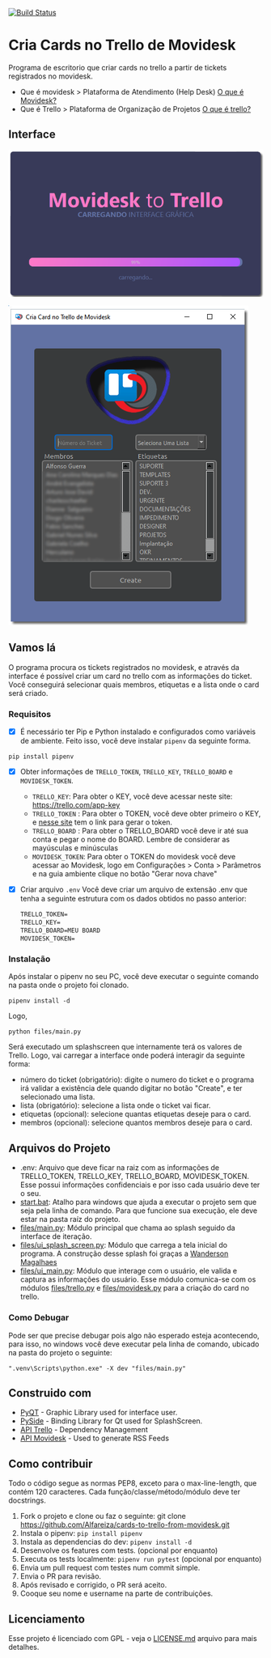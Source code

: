 [![Build Status](https://travis-ci.org/Alfareiza/cards-to-trello-from-movidesk.svg?branch=master)](https://travis-ci.org/Alfareiza/cards-to-trello-from-movidesk)

# Cria Cards no Trello de Movidesk 

Programa de escritorio que criar cards no trello a partir de tickets registrados no movidesk.
- Que é movidesk >  Plataforma de Atendimento (Help Desk) [O que é Movidesk?](https://www.movidesk.com)
- Que é Trello > Plataforma de Organização de Projetos [O que é trello?](https://trello.com/c/Bbpc1cRl/2-o-que-é-trello)

## Interface

![Splash Screen](https://github.com/Alfareiza/cards-to-trello-from-movidesk/blob/master/files/img/splash_screen_example.png?raw=True)

![Interface](https://github.com/Alfareiza/cards-to-trello-from-movidesk/blob/master/files/img/interface_example.png?raw=true)

## Vamos lá

O programa procura os tickets registrados no movidesk, e através da interface é possível criar um card no trello com as informações do ticket. Você conseguirá selecionar quais membros, etiquetas e a lista onde o card será criado.

### Requisitos

- [x] É necessário ter Pip e Python instalado e configurados como variáveis de ambiente. Feito isso, você deve instalar `pipenv` da seguinte forma.
```
pip install pipenv
```
- [x] Obter informações de `TRELLO_TOKEN`, `TRELLO_KEY`, `TRELLO_BOARD` e `MOVIDESK_TOKEN`.
        
    - `TRELLO_KEY`: Para obter o KEY, você deve acessar neste site: https://trello.com/app-key
    - `TRELLO_TOKEN` : Para obter o TOKEN, você deve obter primeiro o KEY, e [nesse site](https://trello.com/app-key) tem o link para gerar o token.  
    - `TRELLO_BOARD` : Para obter o TRELLO_BOARD você deve ir até sua conta e pegar o nome do BOARD. Lembre de considerar as mayúsculas e minúsculas
    - `MOVIDESK_TOKEN`: Para obter o TOKEN do movidesk você deve acessar ao Movidesk, logo em Configurações > Conta > Parâmetros e na guia ambiente clique no botão "Gerar nova chave"

- [x] Criar arquivo `.env`
    Você deve criar um arquivo de extensão .env que tenha a seguinte estrutura com os dados obtidos no passo anterior:
    ```
    TRELLO_TOKEN=
    TRELLO_KEY=
    TRELLO_BOARD=MEU BOARD
    MOVIDESK_TOKEN=
    ``` 
### Instalação

Após instalar o pipenv no seu PC, você deve executar o seguinte comando na pasta onde o projeto foi clonado.

```
pipenv install -d
```

Logo,

```
python files/main.py
```

Será executado um splashscreen que internamente terá os valores de Trello. Logo, vai carregar a interface onde poderá interagir da seguinte forma:
- número do ticket (obrigatório):  digite o numero do ticket e o programa irá validar a existência dele quando digitar no botão "Create", e ter selecionado uma lista.
- lista (obrigatório): selecione a lista onde o ticket vai ficar.
- etiquetas (opcional): selecione quantas etiquetas deseje para o card.
- membros (opcional): selecione quantos membros deseje para o card.


## Arquivos do Projeto

- .env: Arquivo que deve ficar na raiz com as informações de TRELLO_TOKEN, TRELLO_KEY, TRELLO_BOARD, MOVIDESK_TOKEN. Esse possui informações confidenciais e por isso cada usuário deve ter o seu.  
- [start.bat](https://github.com/Alfareiza/cards-to-trello-from-movidesk/blob/master/start.bat): Atalho para windows que ajuda a executar o projeto sem que seja pela linha de comando. Para que funcione sua execução, ele deve estar na pasta raíz do projeto.  
- [files/main.py](https://github.com/Alfareiza/cards-to-trello-from-movidesk/blob/master/files/main.py): Módulo principal que chama ao splash seguido da interface de iteração.
- [files/ui_splash_screen.py](https://github.com/Alfareiza/cards-to-trello-from-movidesk/blob/master/files/ui_splash_screen.py): Módulo que carrega a tela inicial do programa. A construção desse splash foi graças a [Wanderson Magalhaes](https://www.youtube.com/watch?v=Ap865V3sAdw)   
- [files/ui_main.py](https://github.com/Alfareiza/cards-to-trello-from-movidesk/blob/master/files/ui_main.py): Módulo que interage com o usuário, ele valida e captura as informações do usuário. Esse módulo comunica-se com os módulos [files/trello.py](https://github.com/Alfareiza/cards-to-trello-from-movidesk/blob/master/files/trello.py) e [files/movidesk.py](https://github.com/Alfareiza/cards-to-trello-from-movidesk/blob/master/files/movidesk.py) para a criação do card no trello.

### Como Debugar

Pode ser que precise debugar pois algo não esperado esteja acontecendo, para isso, no windows você deve executar pela linha de comando, ubicado na pasta do projeto o seguinte:

```
".venv\Scripts\python.exe" -X dev "files/main.py"
```

## Construido com

* [PyQT](https://www.riverbankcomputing.com/software/pyqt) - Graphic Library used for interface user.
* [PySide](https://wiki.qt.io/PySide2) - Binding Library for Qt used for SplashScreen.
* [API Trello](https://developer.atlassian.com/cloud/trello/rest/) - Dependency Management
* [API Movidesk](https://atendimento.movidesk.com/kb/article/256/movidesk-ticket-api) - Used to generate RSS Feeds

## Como contribuir

Todo o código segue as normas PEP8, exceto para o max-line-length, que contém 120 caracteres. Cada função/classe/método/módulo deve ter docstrings.

1. Fork o projeto e clone ou faz o seguinte: git clone https://github.com/Alfareiza/cards-to-trello-from-movidesk.git
2. Instala o pipenv: `pip install pipenv`
3. Instala as dependencias do dev: `pipenv install -d`
4. Desenvolve os features com tests. (opcional por enquanto)
5. Executa os tests localmente: `pipenv run pytest` (opcional por enquanto)
6. Envia um pull request com testes num commit simple.
7. Envia o PR para revisão.
8. Após revisado e corrigido, o PR será aceito.
9. Cooque seu nome e username na parte de contribuições.

## Licenciamento

Esse projeto é licenciado com GPL - veja o [LICENSE.md](https://github.com/Alfareiza/cards-to-trello-from-movidesk/blob/master/README.md) arquivo para mais detalhes.
